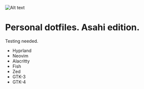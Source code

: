 ![Alt text](https://github.com/PEzwarts/dot/blob/main/screenshot.png)

# Personal dotfiles. Asahi edition.

Testing needed.

* Hyprland
* Neovim
* Alacritty
* Fish
* Zed
* GTK-3
* GTK-4
